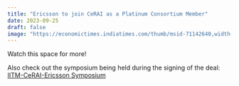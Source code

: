 ```yaml
---
title: "Ericsson to join CeRAI as a Platinum Consortium Member"
date: 2023-09-25
draft: false
image: "https://economictimes.indiatimes.com/thumb/msid-71142640,width-1200,height-900,resizemode-4,imgsize-118949/untitled-design-22.jpg?from=mdr"
---
```


Watch this space for more!

Also check out the symposium being held during the signing of the deal: [IITM-CeRAI-Ericsson Symposium](https://cerai.iitm.ac.in/events/ericsson-symposium)



